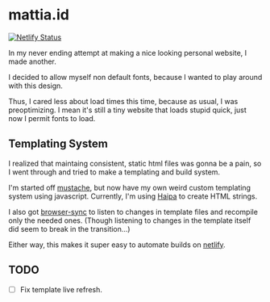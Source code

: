 # mattia.id
[![Netlify Status](https://api.netlify.com/api/v1/badges/075be8a8-5957-4130-82fc-82c93c67a8d4/deploy-status)](https://app.netlify.com/sites/mattiaschiano/deploys)

In my never ending attempt at making a nice looking personal website, I made another.

I decided to allow myself non default fonts, because I wanted to play around with this design.

Thus, I cared less about load times this time, because as usual, I was preoptimizing.  I mean it's still a tiny website that loads stupid quick, just now I permit fonts to load.

## Templating System
I realized that maintaing consistent, static html files was gonna be a pain, so I went through and tried to make a templating and build system.

I'm started off [mustache](http://mustache.github.io), but now have my own weird custom templating system using javascript.  Currently, I'm using [Haipa](https://github.com/matteron/Haipa) to create HTML strings.

I also got [browser-sync](https://www.browsersync.io) to listen to changes in template files and recompile only the needed ones.  (Though listening to changes in the template itself did seem to break in the transition...)

Either way, this makes it super easy to automate builds on [netlify](https://netlify.com).

## TODO
- [ ] Fix template live refresh.